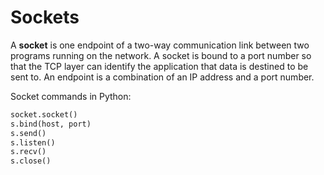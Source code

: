 # Sockets

A **socket** is one endpoint of a two-way communication link between two programs running on the network. A socket is bound to a port number so that the TCP layer can identify the application that data is destined to be sent to. An endpoint is a combination of an IP address and a port number.

Socket commands in Python:

```py
socket.socket()
s.bind(host, port)
s.send()
s.listen()
s.recv()
s.close()
```
